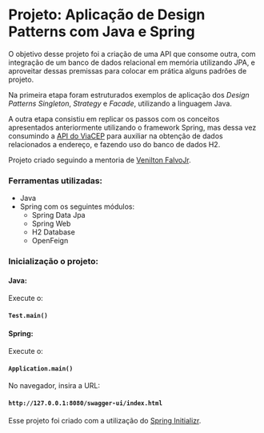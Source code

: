 # Projeto: Aplicação de Design Patterns com Java e Spring

O objetivo desse projeto foi a criação de uma API que consome outra, com integração de um banco de dados relacional em memória utilizando JPA, e aproveitar dessas premissas para colocar em prática alguns padrões de projeto.

Na primeira etapa foram estruturados exemplos de aplicação dos _Design Patterns Singleton_, _Strategy_ e _Facade_, utilizando a linguagem Java.

A outra etapa consistiu em replicar os passos com os conceitos apresentados anteriormente utilizando o framework Spring, mas dessa vez consumindo a [API do ViaCEP](https://viacep.com.br/) para auxiliar na obtenção de dados relacionados a endereço, e fazendo uso do banco de dados H2.

Projeto criado seguindo a mentoria de [Venilton FalvoJr](https://github.com/falvojr).

### Ferramentas utilizadas:
 - Java
 - Spring com os seguintes módulos:
    - Spring Data Jpa
    - Spring Web
    - H2 Database
    - OpenFeign

### Inicialização o projeto:

#### Java:

Execute o: 

#### `Test.main()`


#### Spring:

Execute o: 

#### `Application.main()`

No navegador, insira a URL:

#### `http://127.0.0.1:8080/swagger-ui/index.html`

Esse projeto foi criado com a utilização do [Spring Initializr](https://start.spring.io/).



 
